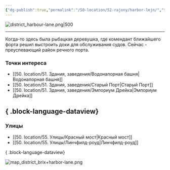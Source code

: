 ```yaml
---
{"dg-publish":true,"permalink":"/50-location/52-rajony/harbor-lejn/","tags":["локация/район"]}
---
```


![district_harbour-lane.png|500](/img/user/90.%20files/district_harbour-lane.png)
***
Когда-то здесь была рыбацкая деревушка, где комендант ближайшего форта решил выстроить доки для обслуживания судов. Сейчас - преуспевающий район речного порта. 
### Точки интереса
- [[50. location/51. Здания, заведения/Водонапорная башня\|Водонапорная башня]]
- [[50. location/51. Здания, заведения/Старый Порт\|Старый Порт]]
- [[50. location/51. Здания, заведения/Эмпориум Дрейка\|Эмпориум Дрейка]]

{ .block-language-dataview}
---
### Улицы
- [[50. location/55. Улицы/Красный мост\|Красный мост]]
- [[50. location/55. Улицы/Линчфилд-роуд\|Линчфилд-роуд]]

{ .block-language-dataview}

![map_district_brix+harbor-lane.png](/img/user/90.%20files/map_district_brix+harbor-lane.png)